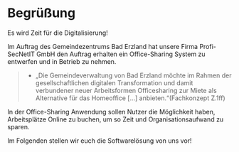 # Begrüßung

Es wird Zeit für die Digitalisierung!

Im Auftrag des Gemeindezentrums Bad Erzland hat unsere Firma Profi-SecNetIT GmbH den Auftrag erhalten ein Office-Sharing System zu entwerfen und in Betrieb zu nehmen.

> * „Die Gemeindeverwaltung von Bad Erzland möchte im Rahmen der gesellschaftlichen digitalen Transformation und damit verbundener neuer Arbeitsformen Officesharing zur Miete als Alternative für das Homeoffice [...] anbieten.“(Fachkonzept Z.1ff)

In der Office-Sharing Anwendung sollen Nutzer die Möglichkeit haben, Arbeitsplätze Online zu buchen, um so Zeit und Organisationsaufwand zu sparen.

Im Folgenden stellen wir euch die Softwarelösung von uns vor!

